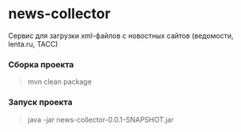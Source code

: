 # news-collector

Сервис для загрузки xml-файлов с новостных сайтов (ведомости, lenta.ru, ТАСС)

### Сборка проекта

>mvn clean package

### Запуск проекта

>java -jar news-collector-0.0.1-SNAPSHOT.jar